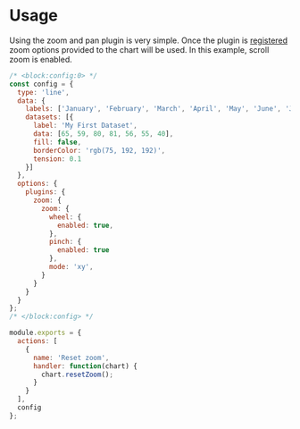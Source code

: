 # Usage

Using the zoom and pan plugin is very simple. Once the plugin is [registered](./integration) zoom options provided to the chart will be used. In this example, scroll zoom is enabled.

```js chart-editor
/* <block:config:0> */
const config = {
  type: 'line',
  data: {
    labels: ['January', 'February', 'March', 'April', 'May', 'June', 'July'],
    datasets: [{
      label: 'My First Dataset',
      data: [65, 59, 80, 81, 56, 55, 40],
      fill: false,
      borderColor: 'rgb(75, 192, 192)',
      tension: 0.1
    }]
  },
  options: {
    plugins: {
      zoom: {
        zoom: {
          wheel: {
            enabled: true,
          },
          pinch: {
            enabled: true
          },
          mode: 'xy',
        }
      }
    }
  }
};
/* </block:config> */

module.exports = {
  actions: [
    {
      name: 'Reset zoom',
      handler: function(chart) {
        chart.resetZoom();
      }
    }
  ],
  config
};
```
